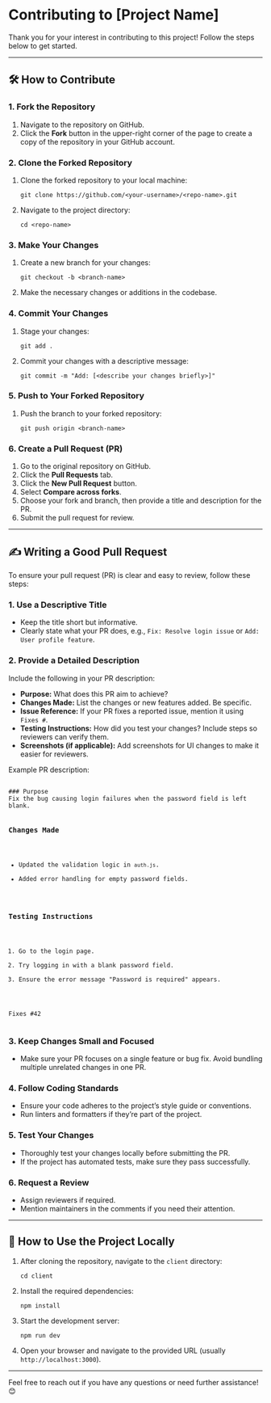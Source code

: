<h1>Contributing to [Project Name]</h1>

<p>Thank you for your interest in contributing to this project! Follow the steps below to get started.</p>

<hr>

<h2>🛠 How to Contribute</h2>

<h3>1. Fork the Repository</h3>
<ol>
    <li>Navigate to the repository on GitHub.</li>
    <li>Click the <strong>Fork</strong> button in the upper-right corner of the page to create a copy of the repository in your GitHub account.</li>
</ol>

<h3>2. Clone the Forked Repository</h3>
<ol>
    <li>Clone the forked repository to your local machine:
        <pre><code>git clone https://github.com/&lt;your-username&gt;/&lt;repo-name&gt;.git</code></pre>
    </li>
    <li>Navigate to the project directory:
        <pre><code>cd &lt;repo-name&gt;</code></pre>
    </li>
</ol>

<h3>3. Make Your Changes</h3>
<ol>
    <li>Create a new branch for your changes:
        <pre><code>git checkout -b &lt;branch-name&gt;</code></pre>
    </li>
    <li>Make the necessary changes or additions in the codebase.</li>
</ol>

<h3>4. Commit Your Changes</h3>
<ol>
    <li>Stage your changes:
        <pre><code>git add .</code></pre>
    </li>
    <li>Commit your changes with a descriptive message:
        <pre><code>git commit -m "Add: [&lt;describe your changes briefly&gt;]"</code></pre>
    </li>
</ol>

<h3>5. Push to Your Forked Repository</h3>
<ol>
    <li>Push the branch to your forked repository:
        <pre><code>git push origin &lt;branch-name&gt;</code></pre>
    </li>
</ol>

<h3>6. Create a Pull Request (PR)</h3>
<ol>
    <li>Go to the original repository on GitHub.</li>
    <li>Click the <strong>Pull Requests</strong> tab.</li>
    <li>Click the <strong>New Pull Request</strong> button.</li>
    <li>Select <strong>Compare across forks</strong>.</li>
    <li>Choose your fork and branch, then provide a title and description for the PR.</li>
    <li>Submit the pull request for review.</li>
</ol>

<hr>

<h2>✍️ Writing a Good Pull Request</h2>

<p>To ensure your pull request (PR) is clear and easy to review, follow these steps:</p>

<h3>1. Use a Descriptive Title</h3>
<ul>
    <li>Keep the title short but informative.</li>
    <li>Clearly state what your PR does, e.g., <code>Fix: Resolve login issue</code> or <code>Add: User profile feature</code>.</li>
</ul>

<h3>2. Provide a Detailed Description</h3>
<p>Include the following in your PR description:</p>
<ul>
    <li><strong>Purpose:</strong> What does this PR aim to achieve?</li>
    <li><strong>Changes Made:</strong> List the changes or new features added. Be specific.</li>
    <li><strong>Issue Reference:</strong> If your PR fixes a reported issue, mention it using <code>Fixes #<issue-number></code>.</li>
    <li><strong>Testing Instructions:</strong> How did you test your changes? Include steps so reviewers can verify them.</li>
    <li><strong>Screenshots (if applicable):</strong> Add screenshots for UI changes to make it easier for reviewers.</li>
</ul>

<p>Example PR description:</p>
<pre><code>
### Purpose
Fix the bug causing login failures when the password field is left blank.

### Changes Made
- Updated the validation logic in <code>auth.js</code>.
- Added error handling for empty password fields.

### Testing Instructions
1. Go to the login page.
2. Try logging in with a blank password field.
3. Ensure the error message "Password is required" appears.

Fixes #42
</code></pre>

<h3>3. Keep Changes Small and Focused</h3>
<ul>
    <li>Make sure your PR focuses on a single feature or bug fix. Avoid bundling multiple unrelated changes in one PR.</li>
</ul>

<h3>4. Follow Coding Standards</h3>
<ul>
    <li>Ensure your code adheres to the project’s style guide or conventions.</li>
    <li>Run linters and formatters if they’re part of the project.</li>
</ul>

<h3>5. Test Your Changes</h3>
<ul>
    <li>Thoroughly test your changes locally before submitting the PR.</li>
    <li>If the project has automated tests, make sure they pass successfully.</li>
</ul>

<h3>6. Request a Review</h3>
<ul>
    <li>Assign reviewers if required.</li>
    <li>Mention maintainers in the comments if you need their attention.</li>
</ul>

<hr>

<h2>🚀 How to Use the Project Locally</h2>

<ol>
    <li>After cloning the repository, navigate to the <code>client</code> directory:
        <pre><code>cd client</code></pre>
    </li>
    <li>Install the required dependencies:
        <pre><code>npm install</code></pre>
    </li>
    <li>Start the development server:
        <pre><code>npm run dev</code></pre>
    </li>
    <li>Open your browser and navigate to the provided URL (usually <code>http://localhost:3000</code>).</li>
</ol>

<hr>

<p>Feel free to reach out if you have any questions or need further assistance! 😊</p>
